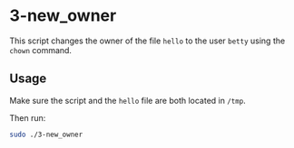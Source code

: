 # 3-new_owner

This script changes the owner of the file `hello` to the user `betty` using the `chown` command.

## Usage

Make sure the script and the `hello` file are both located in `/tmp`.

Then run:

```bash
sudo ./3-new_owner

